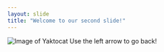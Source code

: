```yaml
---
layout: slide
title: "Welcome to our second slide!"
---
```

![Image of Yaktocat](https://octodex.github.com/images/yaktocat.png) 
Use the left arrow to go back!
